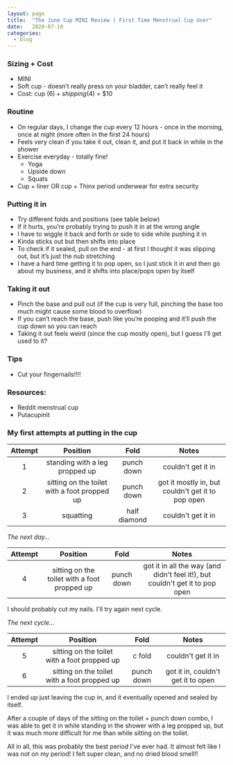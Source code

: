 ```yaml
---
layout: page
title:  "The June Cup MINI Review | First Time Menstrual Cup User"
date:   2020-07-10
categories:
  - blog
---
```


### Sizing + Cost
* MINI
* Soft cup - doesn’t really press on your bladder, can’t really feel it
* Cost: cup ($6) + shipping ($4) = $10

### Routine
* On regular days, I change the cup every 12 hours - once in the morning, once at night (more often in the first 24 hours)
* Feels very clean if you take it out, clean it, and put it back in while in the shower
* Exercise everyday - totally fine!
    * Yoga
    * Upside down
    * Squats
* Cup + liner OR cup + Thinx period underwear for extra security

### Putting it in
* Try different folds and positions (see table below)
* If it hurts, you’re probably trying to push it in at the wrong angle
* I have to wiggle it back and forth or side to side while pushing it in
* Kinda sticks out but then shifts into place
* To check if it sealed, pull on the end - at first I thought it was slipping out, but it’s just the nub stretching
* I have a hard time getting it to pop open, so I just stick it in and then go about my business, and it shifts into place/pops open by itself

### Taking it out
* Pinch the base and pull out (if the cup is very full, pinching the base too much might cause some blood to overflow)
* If you can’t reach the base, push like you’re pooping and it’ll push the cup down so you can reach
* Taking it out feels weird (since the cup mostly open), but I guess I'll get used to it?

### Tips
* Cut your fingernails!!!!

### Resources:
* Reddit menstrual cup
* Putacupinit

### My first attempts at putting in the cup

| Attempt |  Position | Fold | Notes |
| :---: | :---: | :---: | :---: |
| 1 | standing with a leg propped up | punch down | couldn't get it in |
| 2 | sitting on the toilet with a foot propped up | punch down | got it mostly in, but couldn't get it to pop open |
| 3 | squatting | half diamond | couldn't get it in |

*The next day...*

| Attempt | Position | Fold | Notes |
| :---: | :---: | :---: | :---: |
| 4 | sitting on the toilet with a foot propped up | punch down | got it in all the way (and didn't feel it!), but couldn't get it to pop open |

I should probably cut my nails. I'll try again next cycle.

*The next cycle...*

| Attempt | Position | Fold | Notes |
| :---: | :---: | :---: | :---: |
| 5 | sitting on the toilet with a foot propped up | c fold | couldn't get it in |
| 6 | sitting on the toilet with a foot propped up | punch down | got it in, couldn't get it to open |

I ended up just leaving the cup in, and it eventually opened and sealed by itself.

After a couple of days of the sitting on the toilet + punch down combo, I was able to get it in while standing in the shower with a leg propped up, but it was much more difficult for me than while sitting on the toilet.

All in all, this was probably the best period I've ever had. It almost felt like I was not on my period! I felt super clean, and no dried blood smell!!

